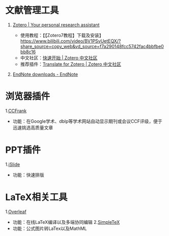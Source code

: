 # 文献管理工具

1. [Zotero | Your personal research assistant](https://www.zotero.org/)
   - 使用教程：【【Zotero7教程】下载及安装】 https://www.bilibili.com/video/BV1PSvUetEQX/?share_source=copy_web&vd_source=f7a290148fcc5742fac4bbfbe0bb8c16
   - 中文社区：[快速开始 | Zotero 中文社区](https://zotero-chinese.com/user-guide/quick-start)
   - 推荐插件：[Translate for Zotero | Zotero 中文社区](https://zotero-chinese.com/user-guide/plugins/translate/)

2. [EndNote downloads - EndNote](https://endnote.com/downloads/)

# 浏览器插件

1.[CCFrank](https://microsoftedge.microsoft.com/addons/detail/ccfrank/pboigbpepikdoeindehghnpojjblhjmm)
   - 功能：在Google学术、dblp等学术网站自动显示期刊或会议CCF评级，便于迅速挑选高质量文章

# PPT插件

1.[iSlide](https://www.islide.cc/landing2?mtm_campaign=bing_sem-BingCPC_BK-BK_core-979349)
   - 功能：快速排版

# LaTeX相关工具

1.[Overleaf](https://www.overleaf.com/project)
   - 功能：在线LaTeX编译以及多端协同编辑
2.[SimpleTeX](https://simpletex.cn/)
   - 功能：公式图片转LaTex以及MathML


